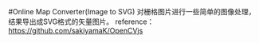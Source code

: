 #Online Map Converter(Image to SVG)
对栅格图片进行一些简单的图像处理，结果导出成SVG格式的矢量图片。
reference：https://github.com/sakiyamaK/OpenCVjs
